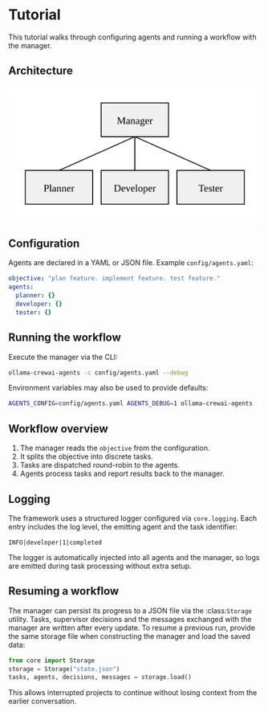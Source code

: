 # Tutorial

This tutorial walks through configuring agents and running a workflow with the manager.

## Architecture

![Manager and agents](architecture.svg)

## Configuration

Agents are declared in a YAML or JSON file. Example `config/agents.yaml`:

```yaml
objective: "plan feature. implement feature. test feature."
agents:
  planner: {}
  developer: {}
  tester: {}
```

## Running the workflow

Execute the manager via the CLI:

```bash
ollama-crewai-agents -c config/agents.yaml --debug
```

Environment variables may also be used to provide defaults:

```bash
AGENTS_CONFIG=config/agents.yaml AGENTS_DEBUG=1 ollama-crewai-agents
```

## Workflow overview

1. The manager reads the `objective` from the configuration.
2. It splits the objective into discrete tasks.
3. Tasks are dispatched round-robin to the agents.
4. Agents process tasks and report results back to the manager.

## Logging

The framework uses a structured logger configured via `core.logging`. Each
entry includes the log level, the emitting agent and the task identifier:

```
INFO|developer|1|completed
```

The logger is automatically injected into all agents and the manager, so
logs are emitted during task processing without extra setup.

## Resuming a workflow

The manager can persist its progress to a JSON file via the :class:`Storage`
utility. Tasks, supervisor decisions and the messages exchanged with the
manager are written after every update. To resume a previous run, provide the
same storage file when constructing the manager and load the saved data:

```python
from core import Storage
storage = Storage("state.json")
tasks, agents, decisions, messages = storage.load()
```

This allows interrupted projects to continue without losing context from the
earlier conversation.
